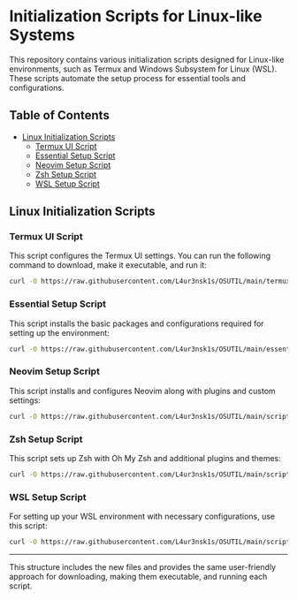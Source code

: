 
# Initialization Scripts for Linux-like Systems

This repository contains various initialization scripts designed for Linux-like environments, such as Termux and Windows Subsystem for Linux (WSL). These scripts automate the setup process for essential tools and configurations.

## Table of Contents
- [Linux Initialization Scripts](#linux-initialization-scripts)
  - [Termux UI Script](#termux-ui-script)
  - [Essential Setup Script](#essential-setup-script)
  - [Neovim Setup Script](#neovim-setup-script)
  - [Zsh Setup Script](#zsh-setup-script)
  - [WSL Setup Script](#wsl-setup-script)

## Linux Initialization Scripts

### Termux UI Script
This script configures the Termux UI settings. You can run the following command to download, make it executable, and run it:

```bash
curl -O https://raw.githubusercontent.com/L4ur3nsk1s/OSUTIL/main/termux-ui.sh && chmod +x termux-ui.sh && ./termux-ui.sh
```

### Essential Setup Script
This script installs the basic packages and configurations required for setting up the environment:

```bash
curl -O https://raw.githubusercontent.com/L4ur3nsk1s/OSUTIL/main/essentials.sh && chmod +x essentials.sh && ./essentials.sh
```

### Neovim Setup Script
This script installs and configures Neovim along with plugins and custom settings:

```bash
curl -O https://raw.githubusercontent.com/L4ur3nsk1s/OSUTIL/main/scripts/nvim.sh && chmod +x scripts/nvim.sh && ./scripts/nvim.sh
```

### Zsh Setup Script
This script sets up Zsh with Oh My Zsh and additional plugins and themes:

```bash
curl -O https://raw.githubusercontent.com/L4ur3nsk1s/OSUTIL/main/scripts/zsh.sh && chmod +x scripts/zsh.sh && ./scripts/zsh.sh
```

### WSL Setup Script
For setting up your WSL environment with necessary configurations, use this script:

```bash
curl -O https://raw.githubusercontent.com/L4ur3nsk1s/OSUTIL/main/scripts/wsl.sh && chmod +x scripts/wsl.sh && ./scripts/wsl.sh
```

---

This structure includes the new files and provides the same user-friendly approach for downloading, making them executable, and running each script.